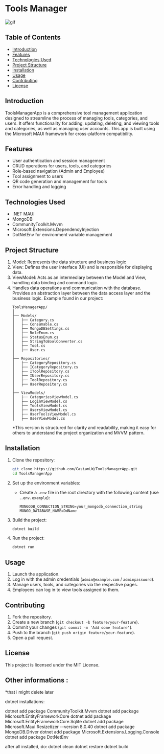 # Tools Manager

![gif](https://media.giphy.com/media/v1.Y2lkPTc5MGI3NjExcHg1cWRoZjRqbjFqb2RhdHZnMmF0NDVjZjhiaHprZ2d3aWZwZ2l5cCZlcD12MV9pbnRlcm5hbF9naWZfYnlfaWQmY3Q9Zw/TKXrzWjZhgs1JtLVd5/giphy.gif)

## Table of Contents

- [Introduction](#introduction)
- [Features](#features)
- [Technologies Used](#technologies-used)
- [Project Structure](#project-structure)
- [Installation](#installation)
- [Usage](#usage)
- [Contributing](#contributing)
- [License](#license)

## Introduction

ToolsManagerApp is a comprehensive tool management application designed to streamline the process of managing tools, categories, and users. It offers functionality for adding, updating, deleting, and viewing tools and categories, as well as managing user accounts. This app is built using the Microsoft MAUI framework for cross-platform compatibility.

## Features

- User authentication and session management
- CRUD operations for users, tools, and categories
- Role-based navigation (Admin and Employee)
- Tool assignment to users
- QR code generation and management for tools
- Error handling and logging

## Technologies Used

- .NET MAUI
- MongoDB
- CommunityToolkit.Mvvm
- Microsoft.Extensions.DependencyInjection
- DotNetEnv for environment variable management

## Project Structure

1. Model: Represents the data structure and business logic
2. View: Defines the user interface (UI) and is responsible for displaying data.
3. ViewModel: Acts as an intermediary between the Model and View, handling data binding and command logic.
4. Handles data operations and communication with the database. Provides an abstraction layer between the data access layer and the business logic.
   Example found in our project:
   ```
   ToolsManagerApp/
   │
   ├── Models/
   │   ├── Category.cs
   │   ├── Consumable.cs
   │   ├── MongoDBSettings.cs
   │   ├── RoleEnum.cs
   │   ├── StatusEnum.cs
   │   ├── StringToBoolConverter.cs
   │   ├── Tool.cs
   │   ├── User.cs
   │
   ├── Repositories/
   │   ├── CategoryRepository.cs
   │   ├── ICategoryRepository.cs
   │   ├── IToolRepository.cs
   │   ├── IUserRepository.cs
   │   ├── ToolRepository.cs
   │   ├── UserRepository.cs
   │
   ├── ViewModels/
   │   ├── CategoriesViewModel.cs
   │   ├── LoginViewModel.cs
   │   ├── ToolsViewModel.cs
   │   ├── UsersViewModel.cs
   │   ├── UserToolsViewModel.cs
   │   ├── UserViewModel.cs
   ```
   \*This version is structured for clarity and readability, making it easy for others to understand the project organization and MVVM pattern.

## Installation

1. Clone the repository:

   ```sh
   git clone https://github.com/CasianLW/ToolsManagerApp.git
   cd ToolsManagerApp
   ```

2. Set up the environment variables:

   - Create a `.env` file in the root directory with the following content (use .`.env.example`):
     ```env
     MONGODB_CONNECTION_STRING=your_mongodb_connection_string
     MONGO_DATABASE_NAME=DdName
     ```

3. Build the project:

   ```sh
   dotnet build
   ```

4. Run the project:
   ```sh
   dotnet run
   ```

## Usage

1. Launch the application.
2. Log in with the admin credentials (`admin@example.com` / `adminpassword`).
3. Manage users, tools, and categories via the respective pages.
4. Employees can log in to view tools assigned to them.

## Contributing

1. Fork the repository.
2. Create a new branch (`git checkout -b feature/your-feature`).
3. Commit your changes (`git commit -m 'Add some feature'`).
4. Push to the branch (`git push origin feature/your-feature`).
5. Open a pull request.

## License

This project is licensed under the MIT License.

## Other informations :

\*that i might delete later

dotnet installations:

dotnet add package CommunityToolkit.Mvvm
dotnet add package Microsoft.EntityFrameworkCore
dotnet add package Microsoft.EntityFrameworkCore.Sqlite
dotnet add package Microsoft.Maui.Resizetizer --version 8.0.40
dotnet add package MongoDB.Driver
dotnet add package Microsoft.Extensions.Logging.Console
dotnet add package DotNetEnv

after all installed, do:
dotnet clean
dotnet restore
dotnet build
